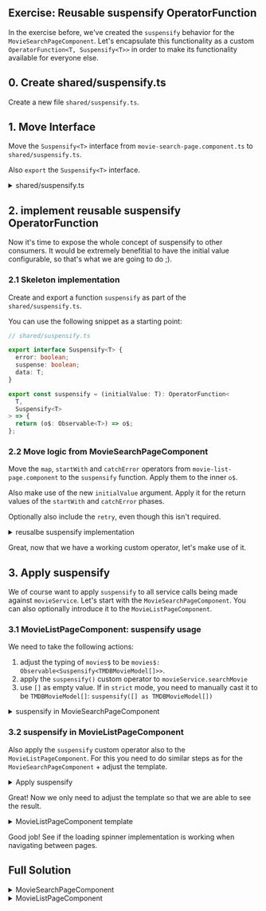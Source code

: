 ## Exercise: Reusable suspensify OperatorFunction

In the exercise before, we've created the `suspensify` behavior for the `MovieSearchPageComponent`. Let's encapsulate this
functionality as a custom `OperatorFunction<T, Suspensify<T>>` in order to make its functionality available for everyone else.

## 0. Create shared/suspensify.ts

Create a new file `shared/suspensify.ts`.

## 1. Move Interface

Move the `Suspensify<T>` interface from `movie-search-page.component.ts` to `shared/suspensify.ts`.

Also `export` the `Suspensify<T>` interface.

<details>
  <summary>shared/suspensify.ts</summary>

```ts
// shared/suspensify.ts

export interface Suspensify<T> {
  error: boolean;
  suspense: boolean;
  data: T;
}

```

</details>

## 2. implement reusable suspensify OperatorFunction

Now it's time to expose the whole concept of suspensify to other consumers. It would be extremely benefitial to have
the initial value configurable, so that's what we are going to do ;).

### 2.1 Skeleton implementation

Create and export a function `suspensify` as part of the `shared/suspensify.ts`. 

You can use the following snippet as a starting point:

```ts
// shared/suspensify.ts

export interface Suspensify<T> {
  error: boolean;
  suspense: boolean;
  data: T;
}

export const suspensify = (initialValue: T): OperatorFunction<
  T,
  Suspensify<T>
> => {
  return (o$: Observable<T>) => o$;
};
```

### 2.2 Move logic from MovieSearchPageComponent

Move the `map`, `startWith` and `catchError` operators from `movie-list-page.component` to the `suspensify` function.
Apply them to the inner `o$`.

Also make use of the new `initialValue` argument. Apply it for the return values of the `startWith` and `catchError` phases.

Optionally also include the `retry`, even though this isn't required.

<details>
  <summary>reusalbe suspensify implementation</summary>

```ts
// shared/suspensify.ts

import {
  catchError,
  map,
  Observable,
  of,
  OperatorFunction,
  startWith,
} from 'rxjs';

export interface Suspensify<T> {
  error: boolean;
  suspense: boolean;
  data: T;
}

export const suspensify = <T>(
  initialValue: T,
): OperatorFunction<T, Suspensify<T>> => {
  return (o$: Observable<T>) =>
    o$.pipe(
      map((data) => ({
        suspense: false,
        data,
        error: false,
      })),
      startWith({
        suspense: true,
        error: false,
        data: initialValue,
      }),
      catchError((e) => {
        console.error('an error occurred', e);
        return of({
          error: true,
          suspense: false,
          data: initialValue,
        });
      }),
    );
};


```

</details>

Great, now that we have a working custom operator, let's make use of it.

## 3. Apply suspensify

We of course want to apply `suspensify` to all service calls being made against `movieService`. Let's start with the `MovieSearchPageComponent`.
You can also optionally introduce it to the `MovieListPageComponent`.

### 3.1 MovieListPageComponent: suspensify usage

We need to take the following actions:

1. adjust the typing of `movies$` to be `movies$: Observable<Suspensify<TMDBMovieModel[]>>`.
2. apply the `suspensify()` custom operator to  `movieService.searchMovie` 
3. use `[]` as empty value. If in `strict` mode, you need to manually cast it to be `TMDBMovieModel[]`: `suspensify([] as TMDBMovieModel[])`

<details>
  <summary>suspensify in MovieSearchPageComponent</summary>

```ts
import { Suspensify, suspensify } from '../../shared/suspensify';


movies$: Observable<Suspensify<TMDBMovieModel[]>> =
  this.activatedRoute.params.pipe(
    switchMap((params) => {
      return this.movieService
        .searchMovies(params['query'])
        .pipe(suspensify([] as TMDBMovieModel[]));
    }),
  );

```

</details>

### 3.2 suspensify in MovieListPageComponent

Also apply the `suspensify` custom operator also to the `MovieListPageComponent`. For this you need to do similar
steps as for the `MovieSearchPageComponent` + adjust the template.

<details>
  <summary>Apply suspensify</summary>

```ts

// movie-list-page.component.ts

movies$ = this.activatedRoute.params.pipe(
  switchMap((params) => {
    if (params['category']) {
      return this.paginate((page) =>
        this.movieService.getMovieList(params['category'], page),
      ).pipe(suspensify([] as TMDBMovieModel[]));
    } else {
      return this.paginate((page) =>
        this.movieService.getMoviesByGenre(params['id'], page),
      ).pipe(suspensify([] as TMDBMovieModel[]));
    }
  }),
);

```

</details>

Great! Now we only need to adjust the template so that we are able to see the result.

<details>
  <summary>MovieListPageComponent template</summary>

```html

@if (movies$ | async; as state) {
  @if (state.suspense) {
    <div class="loader"></div>
  } @else if (state.error) {
    <h2>An error occurred</h2>
    <div>
      <fast-svg size="350" name="sad" />
    </div>
  } @else {
    <movie-list
      [movies]="state.data"
      (favoriteToggled)="toggleFavorite$.next($event)"
      [favoritesLoading]="(favoritesLoading$ | async)!"
      [favoriteMovieIds]="(favoriteIds$ | async)!"
    />
    <div (elementVisible)="paginate$.next()"></div>
  }
}

```

</details>

Good job! See if the loading spinner implementation is working when navigating between pages.

## Full Solution

<details>
  <summary>MovieSearchPageComponent</summary>

```ts

import { AsyncPipe } from '@angular/common';
import { Component, inject } from '@angular/core';
import { ActivatedRoute } from '@angular/router';
import { FastSvgComponent } from '@push-based/ngx-fast-svg';
import { Observable, switchMap } from 'rxjs';

import { TMDBMovieModel } from '../../shared/model/movie.model';
import { Suspensify, suspensify } from '../../shared/suspensify';
import { MovieService } from '../movie.service';
import { MovieListComponent } from '../movie-list/movie-list.component';

@Component({
  selector: 'movie-search-page',
  template: `
    @if (movies$ | async; as state) {
      @if (state.suspense) {
        <div class="loader"></div>
      } @else if (state.error) {
        <h2>An error occurred</h2>
        <div>
          <fast-svg size="350" name="sad" />
        </div>
      } @else {
        <movie-list [movies]="state.data" />
      }
    }
  `,
  standalone: true,
  imports: [MovieListComponent, AsyncPipe, FastSvgComponent],
})
export class MovieSearchPageComponent {
  private movieService = inject(MovieService);
  private activatedRoute = inject(ActivatedRoute);

  movies$: Observable<Suspensify<TMDBMovieModel[]>> =
    this.activatedRoute.params.pipe(
      switchMap((params) => {
        return this.movieService
          .searchMovies(params['query'])
          .pipe(suspensify([] as TMDBMovieModel[]));
      }),
    );
}


```

</details>

<details>
  <summary>MovieListPageComponent</summary>

```ts

import { AsyncPipe } from '@angular/common';
import { Component, inject } from '@angular/core';
import { ActivatedRoute } from '@angular/router';
import { FastSvgComponent } from '@push-based/ngx-fast-svg';
import {
  BehaviorSubject,
  exhaustMap,
  groupBy,
  map,
  mergeMap,
  Observable,
  scan,
  startWith,
  Subject,
  switchMap,
} from 'rxjs';

import { ElementVisibilityDirective } from '../../shared/cdk/element-visibility/element-visibility.directive';
import { TMDBMovieModel } from '../../shared/model/movie.model';
import { suspensify } from '../../shared/suspensify';
import { MovieService } from '../movie.service';
import { MovieListComponent } from '../movie-list/movie-list.component';

@Component({
  selector: 'movie-list-page',
  template: `
    @if (movies$ | async; as state) {
      @if (state.suspense) {
        <div class="loader"></div>
      } @else if (state.error) {
        <h2>An error occurred</h2>
        <div>
          <fast-svg size="350" name="sad" />
        </div>
      } @else {
        <movie-list
          [movies]="state.data"
          (favoriteToggled)="toggleFavorite$.next($event)"
          [favoritesLoading]="(favoritesLoading$ | async)!"
          [favoriteMovieIds]="(favoriteIds$ | async)!"
        />
        <div (elementVisible)="paginate$.next()"></div>
      }
    }
  `,
  standalone: true,
  imports: [
    MovieListComponent,
    ElementVisibilityDirective,
    AsyncPipe,
    FastSvgComponent,
  ],
})
export class MovieListPageComponent {
  private movieService = inject(MovieService);
  private activatedRoute = inject(ActivatedRoute);

  paginate$ = new Subject<void>();
  toggleFavorite$ = new Subject<TMDBMovieModel>();

  favoritesLoading$ = new BehaviorSubject<Set<string>>(new Set<string>());
  favoriteIds$ = new BehaviorSubject<Set<string>>(new Set<string>());

  movies$ = this.activatedRoute.params.pipe(
    switchMap((params) => {
      if (params['category']) {
        return this.paginate((page) =>
          this.movieService.getMovieList(params['category'], page),
        ).pipe(suspensify([] as TMDBMovieModel[]));
      } else {
        return this.paginate((page) =>
          this.movieService.getMoviesByGenre(params['id'], page),
        ).pipe(suspensify([] as TMDBMovieModel[]));
      }
    }),
  );

  constructor() {
    this.movieService.getFavoriteMovies().subscribe((favorites) => {
      this.favoriteIds$.next(new Set(favorites.map((favorite) => favorite.id)));
    });
    this.toggleFavorite$
      .pipe(
        groupBy((movie) => movie.id),
        mergeMap((movie$) =>
          movie$.pipe(
            exhaustMap((movie) =>
              this.movieService.toggleFavorite(movie).pipe(
                map((isFavorite) => {
                  const favorites = this.favoriteIds$.getValue();
                  if (isFavorite) {
                    favorites.add(movie.id);
                  } else {
                    favorites.delete(movie.id);
                  }
                  const favoritesLoading = this.favoritesLoading$.getValue();
                  favoritesLoading.delete(movie.id);
                  return {
                    favoriteIds: new Set(favorites),
                    favoritesLoading: new Set(favoritesLoading),
                  };
                }),
                startWith<{
                  favoritesLoading: Set<string>;
                  favoriteIds?: Set<string>;
                }>({
                  favoritesLoading: new Set(
                    this.favoritesLoading$.getValue().add(movie.id),
                  ),
                }),
              ),
            ),
          ),
        ),
      )
      .subscribe(({ favoriteIds, favoritesLoading }) => {
        if (favoriteIds) {
          this.favoriteIds$.next(favoriteIds);
        }
        this.favoritesLoading$.next(favoritesLoading);
      });
  }

  private paginate(
    requestFn: (page: number) => Observable<TMDBMovieModel[]>,
  ): Observable<TMDBMovieModel[]> {
    return this.paginate$.pipe(
      startWith(void 0),
      exhaustMap((v, i) => requestFn(i + 1)),
      scan(
        (allMovies, movies) => [...allMovies, ...movies],
        [] as TMDBMovieModel[],
      ),
    );
  }
}


```

</details>
